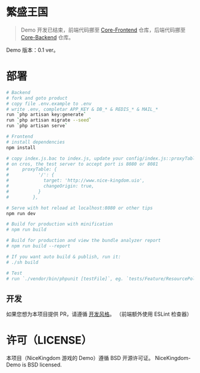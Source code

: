 # 繁盛王国

> Demo 开发已结束，前端代码挪至 [Core-Frontend](https://github.com/NiceKingdom/Core-Frontend) 仓库，后端代码挪至 [Core-Backend](https://github.com/NiceKingdom/Core-Backend) 仓库。

Demo 版本：0.1 ver。

# 部署

```bash
# Backend
# fork and goto product
# copy file .env.example to .env
# write .env, completar APP_KEY & DB_* & REDIS_* & MAIL_*
run `php artisan key:generate`
run `php artisan migrate --seed`
run `php artisan serve`

# Frontend
# install dependencies
npm install

# copy index.js.bac to index.js, update your config/index.js::proxyTable.host
# on cros, the test server to accept port is 8080 or 8081
#     proxyTable: {
#           '/': {
#             target: 'http://www.nice-kingdom.uio',
#             changeOrigin: true,
#           }
#         },

# Serve with hot reload at localhost:8080 or other tips
npm run dev

# Build for production with minification
# npm run build

# Build for production and view the bundle analyzer report
# npm run build --report

# If you want auto build & publish, run it:
# ./sh build

# Test
# run `./vendor/bin/phpunit [testFile]`, eg. `tests/Feature/ResourcePolicyTest.php`
```

## 开发

如果您想为本项目提供 PR，请遵循 [开发风格](0Doc/work-style.md)。
（前端额外使用 ESLint 检查器）

# 许可（LICENSE）

本项目（NiceKingdom 游戏的 Demo）遵循 BSD 开源许可证。
NiceKingdom-Demo is BSD licensed.

